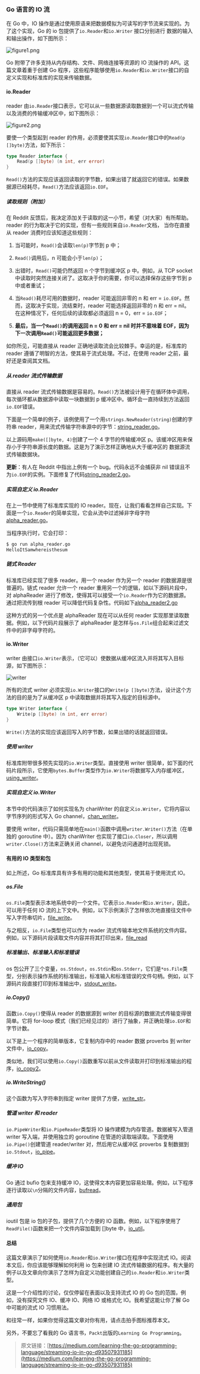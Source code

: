 ### Go 语言的 IO 流

在 Go 中，IO 操作是通过使用原语来把数据模拟为可读写的字节流来实现的。为了这个实现，Go 的 io 包提供了`io.Reader`和`io.Writer` 接口分别进行
数据的输入和输出操作，如下图所示：

![figure1.png](./images/figure1.png)

Go 附带了许多支持从内存结构、文件、网络连接等资源的 IO 流操作的 API。这篇文章着重于创建 Go 程序，这些程序能够使用`io.Reader`和`io.Writer`接口的自定义实现和标准库的实现来传输数据。

#### io.Reader

reader 由`io.Reader`接口表示，它可以从一些数据源读取数据到一个可以流式传输以及消费的传输缓冲区中，如下图所示：

![figure2.png](./images/figure2.png)

要使一个类型起到 reader 的作用，必须要使其实现`io.Reader`接口中的`Read(p []byte)`方法，如下所示：

```go
type Reader interface {
	Read(p []byte) (n int, err error)
}
```

`Read()`方法的实现应该返回读取的字节数，如果出错了就返回它的错误。如果数据源已经耗尽，`Read()`方法应该返回`io.EOF`。

##### 读取规则（附加）

在 Reddit 反馈后，我决定添加关于读取的这一小节，希望（对大家）有所帮助。reader 的行为取决于它的实现，但有一些规则来自`io.Reader`文档，
当你在直接从 reader 消费时应该知道这些规则：

1.  当可能时，`Read()`会读取`len(p)`字节到 p 中；

2.  `Read()`调用后，n 可能会小于`len(p)`；

3.  出错时，`Read()`可能仍然返回 n 个字节到缓冲区 p 中。例如，从 TCP socket 中读取时突然连接关闭了。这取决于你的需要，你可以选择保存这些字节到 p 中或者重试；
    
4.  当`Read()`耗尽可用的数据时，reader 可能返回非零的 n 和 err = `io.EOF`。然而，这取决于实现，流结束时，reader 可能选择返回非零的 n 和 err = nil。在这种情况下，任何后续的读取都必须返回 n = 0，err = `io.EOF`；
    
5.  **最后，当一个`Read()`的调用返回 n = 0 和 err = nil 时并不意味着 EOF，因为下一次调用`Read()`可能返回更多数据；**

如你所见，可能直接从 reader 正确地读取流会比较棘手。幸运的是，标准库的 reader 遵循了明智的方法，使其易于流式处理。不过，在使用 reader 之前，最好还是查阅其文档。

##### 从 reader 流式传输数据

直接从 reader 流式传输数据是容易的。`Read()`方法被设计用于在循环体中调用，每次循环都从数据源中读取一块数据到 p 缓冲区中。循环会一直持续到方法返回`io.EOF`错误。

下面是一个简单的例子，该例使用了一个用`strings.NewReader(string)`创建的字符串 reader，用来流式传输字符串源中的字节：[string_reader.go](./src/string_reader.go)。

以上源码用`make([]byte, 4)`创建了一个 4 字节的传输缓冲区 p。该缓冲区用来保存小于字符串源长度的数据。这是为了演示怎样正确地从大于缓冲区的
数据源流式传输数据块。

**更新**：有人在 Reddit 中指出上例有一个 bug。代码永远不会捕获非 nil 错误且不为`io.EOF`的实例。下面修复了代码[string_reader2.go](./src/string_reader2.go)。

##### 实现自定义 io.Reader

在上一节中使用了标准库实现的 IO reader。现在，让我们看看怎样自己实现。下面是一个`io.Reader`的简单实现，它会从流中过滤掉非字母字符[alpha_reader.go](./src/alpha_reader.go)。

当程序执行时，它会打印：

```bash
$ go run alpha_reader.go
HelloItSamwhereisthesum
```

##### 链式 Reader

标准库已经实现了很多 reader。用一个 reader 作为另一个 reader 的数据源是很普遍的。链式 reader 允许一个 reader 重用另一个的逻辑，如以下源码片段中，对 alphaReader 进行了修改，使得其可以接受一个`io.Reader`作为它的数据源。通过把流传到根 reader 可以降低代码复杂性。代码如下[alpha_reader2.go](./src/alpha_reader2.go)

这种方式的另一个优点是 alphaReader 现在可以从任何 reader 实现那里读取数据。例如，以下代码片段展示了 alphaReader 是怎样与`os.File`组合起来过滤文件中的非字母字符的。

#### io.Writer

writer 由接口`io.Writer`表示，（它可以）使数据从缓冲区流入并将其写入目标源，如下图所示：

![writer](./images/writer.png)

所有的流式 writer 必须实现`io.Writer`接口的`Write(p []byte)`方法，设计这个方法的目的是为了从缓冲区 p 中读取数据并将其写入指定的目标源中。

```go
type Writer interface {
	Write(p []byte) (n int, err error)
}
```

`Write()`方法的实现应该返回写入的字节数，如果出错的话就返回错误。

##### 使用 writer

标准库附带很多预先实现的`io.Writer`类型。直接使用 writer 很简单，如下面的代码片段所示，它使用`bytes.Buffer`类型作为`io.Writer`将数据写入内存缓冲区，[using_writer](./src/using_writer.go)。

##### 实现自定义 io.Writer

本节中的代码演示了如何实现名为 chanWriter 的自定义`io.Writer`，它将内容以字节序列的形式写入 Go channel，[chan_writer](./src/chan_writer.go)。

要使用 writer，代码只需简单地在`main()`函数中调用`writer.Writer()`方法（在单独的 goroutine 中）。因为 chanWriter 也实现了接口`io.Closer`，所以调用`writer.Close()`方法来正确关闭 channel，以避免访问通道时出现死锁。

#### 有用的 IO 类型和包

如上所述，Go 标准库具有许多有用的功能和其他类型，使其易于使用流式 IO。

##### os.File

`os.File`类型表示本地系统中的一个文件。它表示`io.Reader`和`io.Writer`，因此，可以用于任何 IO 流的上下文中。例如，以下示例演示了怎样依次地直接往文件中写入字符串切片，[file_write](./src/file_write.go)。

与之相反，`io.File`类型也可以作为 reader 流式传输本地文件系统的文件内容。例如，以下源码片段读取文件内容并将其打印出来，[file_read](./src/file_read.go)

##### 标准输出、标准输入和标准错误

os 包公开了三个变量，`os.Stdout`，`os.Stdin`和`os.Stderr`，它们是`*os.File`类型，分别表示操作系统的标准输出，标准输入和标准错误的文件句柄。例如，以下源码片段直接打印到标准输出中，[stdout_write](./src/stdout_write.go)。

##### io.Copy()

函数`io.Copy()`使得从 reader 的数据源到 writer 的目标源的数据流式传输变得很简单。它将 for-loop 模式（我们已经见过的）进行了抽象，并正确处理`io.EOF`和字节计数。

以下是上一个程序的简单版本，它复制内存中的 reader 数据 proverbs 到 writer 文件中，[io_copy](./src/io_copy.go)。

类似地，我们可以使用`io.Copy()`函数重写以前从文件读取并打印到标准输出的程序，[io_copy2](./src/io_copy2.go)。

##### io.WriteString()

这个函数为写入字符串到指定 writer 提供了方便，[write_str](./src/write_str.go)。

##### 管道 writer 和 reader

`io.PipeWriter`和`io.PipeReader`类型将 IO 操作建模为内存管道。数据被写入管道 writer 写入端，并使用独立的 goroutine 在管道的读取端读取。下面使用`io.Pipe()`创建管道 reader/writer 对，然后用它从缓冲区 proverbs 复制数据到`io.Stdout`，[io_pipe](./src/io_pipe.go)。

##### 缓冲 IO

Go 通过 bufio 包来支持缓冲 IO，这使得文本内容更加容易处理。例如，以下程序逐行读取以`\n`分隔的文件内容，[bufread](./src/bufread.go)。

##### 通用包

ioutil 包是 io 包的子包，提供了几个方便的 IO 函数。例如，以下程序使用了`ReadFile()`函数来把一个文件内容加载到 []byte 中，[io_util](./src/io_util.go)。

#### 总结

这篇文章演示了如何使用`io.Reader`和`io.Writer`接口在程序中实现流式 IO。阅读本文后，你应该能够理解如何利用 io 包来创建 IO 流式传输数据的程序。有大量的例子以及文章向你演示了怎样为自定义功能创建自己的`io.Reader`和`io.Writer`类型。

这是一个介绍性的讨论，仅仅停留在表面以及支持流式 IO 的 Go 包的范围，例如，没有探究文件 IO、缓冲 IO、网络 IO 或格式化 IO。我希望这能让你了解 Go 中可能的流式 IO 习惯用法。

和往常一样，如果你觉得这篇文章对你有用，请点击拍手图标推荐本文。

另外，不要忘了看我的 Go 语言书，`Packt`出版的`Learning Go Programming`。


> 原文链接：[https://medium.com/learning-the-go-programming-language/streaming-io-in-go-d93507931185](https://medium.com/learning-the-go-programming-language/streaming-io-in-go-d93507931185)
